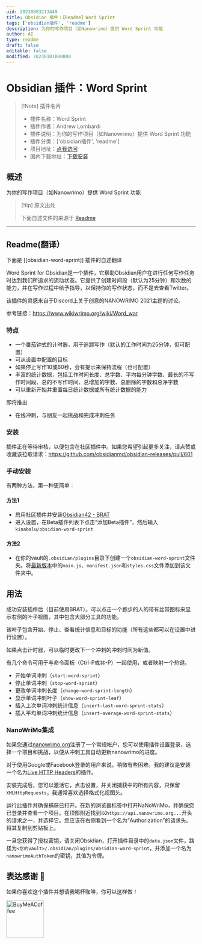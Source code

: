 ```yaml
---
uid: 20230803213449
title: Obsidian 插件：【Readme】Word Sprint
tags: ['obsidian插件', 'readme']
description: 为你的写作项目（如Nanowrimo）提供 Word Sprint 功能
author: AI
type: readme
draft: false
editable: false
modified: 20230101000000
---
```


# Obsidian 插件：Word Sprint

> [!Note] 插件名片
> - 插件名称：Word Sprint
> - 插件作者：Andrew Lombardi
> - 插件说明：为你的写作项目（如Nanowrimo）提供 Word Sprint 功能
> - 插件分类：['obsidian插件', 'readme']
> - 项目地址：[点我访问](https://github.com/kinabalu/obsidian-word-sprint)
> - 国内下载地址：[下载安装](https://pkmer.cn/products/plugin/pluginMarket/?obsidian-word-sprint)

## 概述

为你的写作项目（如Nanowrimo）提供 Word Sprint 功能



> [!tip] 原文出处
> 
>下面自述文件的来源于 [Readme](https://ghproxy.net/https://raw.githubusercontent.com/kinabalu/obsidian-word-sprint/master/README.md)
> 

---

## Readme(翻译）

下面是 [[obsidian-word-sprint]] 插件的自述翻译



Word Sprint for Obsidian是一个插件，它帮助Obsidian用户在进行任何写作任务时达到我们所追求的流动状态。它提供了创建时间段（默认为25分钟）和次数的能力，并在写作过程中给予指导，以保持你的写作状态，而不是去查看Twitter。

该插件的灵感来自于Discord上关于创意的NANOWRIMO 2021主题的讨论。

参考链接：https://www.wikiwrimo.org/wiki/Word_war

### 特点
- 一个番茄钟式的计时器，用于追踪写作（默认的工作时间为25分钟，但可配置）
- 可从设置中配置的目标
- 如果停止写作10或60秒，会有提示来保持流程（也可配置）
- 丰富的统计数据，包括工作时间长度、总字数、平均每分钟字数、最长的不写作时间段、总的不写作时间、总增加的字数、总删除的字数和总净字数
- 可以重新开始并重置每日统计数据或所有统计数据的能力

即将推出
- 在线冲刺，与朋友一起挑战和完成冲刺任务

### 安装
插件正在等待审核，以便包含在社区插件中。如果您希望引起更多关注，请点赞或收藏该拉取请求：https://github.com/obsidianmd/obsidian-releases/pull/601

### 手动安装
有两种方法，第一种更简单：

#### 方法1
- 启用社区插件并安装[Obsidian42 - BRAT](https://github.com/TfTHacker/obsidian42-brat)
- 进入设置，在Beta插件列表下点击“添加Beta插件”，然后输入`kinabalu/obsidian-word-sprint`

#### 方法2
- 在你的vault的`.obsidian/plugins`目录下创建一个`obsidian-word-sprint`文件夹。将[最新版本](https://github.com/kinabalu/obsidian-word-sprint/releases)中的`main.js`、`manifest.json`和`styles.css`文件添加到该文件夹中。

## 用法
成功安装插件后（目前使用BRAT）。可以点击一个跑步的人的带有丝带图标来显示右侧的叶子视图，其中包含大部分工具的功能。

该叶子包含开始、停止、查看统计信息和目标的功能（所有这些都可以在设置中进行设置）。

如果点击计时器，可以临时更改下一个冲刺的冲刺时间为新值。

有几个命令可用于与命令面板（Ctrl-P或⌘-P）一起使用，或者映射一个热键。

- 开始单词冲刺（`start-word-sprint`）
- 停止单词冲刺（`stop-word-sprint`）
- 更改单词冲刺长度（`change-word-sprint-length`）
- 显示单词冲刺叶子（`show-word-sprint-leaf`）
- 插入上次单词冲刺统计信息（`insert-last-word-sprint-stats`）
- 插入平均单词冲刺统计信息（`insert-average-word-sprint-stats`）

### NanoWriMo集成
如果您通过[nanowrimo.org](https://nanowrimo.org)注册了一个常规帐户，您可以使用插件设置登录，选择一个项目和挑战，以便从冲刺工具自动更新nanowrimo的进度。

对于使用Google或Facebook登录的用户来说，稍微有些困难。我的建议是安装一个名为[Live HTTP Headers](https://chrome.google.com/webstore/detail/live-http-headers/ianhploojoffmpcpilhgpacbeaifanid)的插件。

安装完成后，您可以激活它，点击设置，并关闭捕获中的所有内容，只保留`XMLHttpRequests`，我通常喜欢选择格式化视图头。

运行此插件并确保捕获已打开。在新的浏览器标签中打开NaNoWriMo，并确保您已登录并查看一个项目。在顶部附近找到以`https://api.nanowrimo.org...`开头的请求之一，并选择它。您应该在右侧看到一个名为“Authorization”的请求头。将其复制到剪贴板上。

一旦您获得了授权密钥，请关闭Obsidian，打开插件目录中的`data.json`文件，路径为`<您的vault>/.obsidian/plugins/obsidian-word-sprint`，并添加一个名为`nanowrimoAuthToken`的密钥，其值为令牌。

## 表达感谢 🙏

如果你喜欢这个插件并想请我喝杯咖啡，你可以这样做！

[<img src="https://cdn.buymeacoffee.com/buttons/v2/default-violet.png" alt="BuyMeACoffee" width="100">](https://www.buymeacoffee.com/andrewlombardi)



